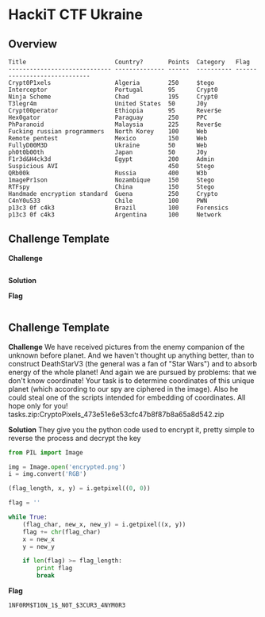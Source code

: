 # HackiT CTF Ukraine

## Overview

```
Title                         Country?       Points  Category   Flag
----------------------------- -------------- ------  ---------- -----------------------------
Crypt0P1xels                  Algeria        250     $tego
Interceptor                   Portugal       95      Crypt0
Ninja Scheme                  Chad           195     Crypt0
T3legr4m                      United States  50      J0y
Crypt00perator                Ethiopia       95      Rever$e
Hex0gator                     Paraguay       250     PPC
PhParanoid                    Malaysia       225     Rever$e
Fucking russian programmers   North Korey    100     Web
Remote pentest                Mexico         150     Web
FullyD00M3D                   Ukraine        50      Web
ph0t0b00th                    Japan          50      J0y
F1r3d&H4ck3d                  Egypt          200     Admin
Suspicious AVI                               450     Stego
QRb00k                        Russia         400     W3b
1magePr1son                   Nozambique     150     Stego
RTFspy                        China          150     Stego
Handmade encryption standard  Guena          250     Crypto
C4nY0u533                     Chile          100     PWN
p13c3 0f c4k3                 Brazil         100     Forensics
p13c3 0f c4k3                 Argentina      100     Network
```


## Challenge Template

**Challenge**
```
```

**Solution**

**Flag**
```
```



## Challenge Template

**Challenge**
We have received pictures from the enemy companion of the unknown before
planet. And we haven't thought up anything better, than to construct
DeathStarV3 (the general was a fan of "Star Wars") and to absorb energy of the
whole planet! And again we are pursued by problems: that we don't know
coordinate! Your task is to determine coordinates of this unique planet (which
according to our spy are ciphered in the image). Also he could steal one of the
scripts intended for embedding of coordinates. All hope only for you!
tasks.zip:CryptoPixels_473e51e6e53cfc47b8f87b8a65a8d542.zip

**Solution**
They give you the python code used to encrypt it, pretty simple to reverse the
process and decrypt the key

```python
from PIL import Image

img = Image.open('encrypted.png')
i = img.convert('RGB')

(flag_length, x, y) = i.getpixel((0, 0))

flag = ''

while True:
    (flag_char, new_x, new_y) = i.getpixel((x, y))
    flag += chr(flag_char)
    x = new_x
    y = new_y

    if len(flag) >= flag_length:
        print flag
        break
```

**Flag**
```
1NF0RM$T10N_1$_N0T_$3CUR3_4NYM0R3
```



